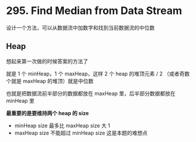 # 295. Find Median from Data Stream
设计一个方法，可以从数据流中加数字和找到当前数据流的中位数

## Heap

想起来第一次做的时候答案的方法了

就是 1 个 minHeap，1 个 maxHeap，这样 2 个 heap 的堆顶元素 / 2 （或者奇数个就是 maxHeap 的堆顶）就是中位数

也就是把数据流前半部分的数据都放在 maxHeap 里，后半部分数据都放在 minHeap 里

**最重要的是要维持两个 heap 的 size**
- minHeap size 最多比 maxHeap size 大 1
- maxHeap size 不能超过 minHeap size
这是本题的难想点
